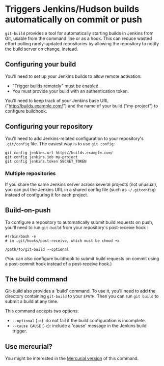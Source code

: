 # Triggers Jenkins/Hudson builds automatically on commit or push

`git-build` provides a tool for automatically starting builds in Jenkins from
Git, usable from the command line or as a hook. This can reduce wasted effort
polling rarely-updated repositories by allowing the repository to notify the
build server on change, instead.

## Configuring your build

You'll need to set up your Jenkins builds to allow remote activation:

* "Trigger builds remotely" must be enabled.
* You must provide your build with an authentication token.

You'll need to keep track of your Jenkins base URL
("http://builds.example.com/") and the name of your build ("my-project") to
configure buildhook.

## Configuring your repository

You'll need to add Jenkins-related configuration to your repository's
`.git/config` file. The easiest way is to use `git config`:

    git config jenkins.url http://builds.example.com/
    git config jenkins.job my-project
    git config jenkins.token SECRET_TOKEN

### Multiple repositories

If you share the same Jenkins server across several projects (not unusual),
you can put the Jenkins URL in a shared config file (such as `~/.gitconfig`)
instead of configuring it for each project.

## Build-on-push

To configure a repository to automatically submit build requests on push,
you'll need to run `git-build` from your repository's post-receive hook :

    #!/bin/bash -e
    # in .git/hooks/post-receive, which must be chmod +x
    
    /path/to/git-build --optional

(You can also configure buildhook to submit build requests on commit using
a post-commit hook instead of a post-receive hook.)

## The build command

Git-build also provides a 'build' command. To use it, you'll need to add the
directory containing `git-build` to your `$PATH`. Then you can run `git build`
to submit a build at any time.

This command accepts two options:

* `--optional` (`-o`): do not fail if the build configuration is incomplete.
* `--cause CAUSE` (`-c`): include a 'cause' message in the Jenkins build trigger.

## Use mercurial?

You might be interested in the
[Mercurial version](https://bitbucket.org/ojacobson/buildhook/) of this
command.
